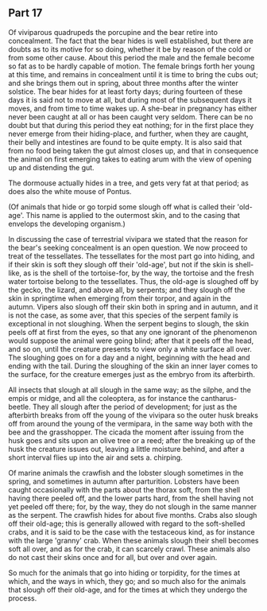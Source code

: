 ## Part 17

Of viviparous quadrupeds the porcupine and the bear retire into concealment.
The fact that the bear hides is well established, but there are doubts as to its motive for so doing, whether it be by reason of the cold or from some other cause.
About this period the male and the female become so fat as to be hardly capable of motion.
The female brings forth her young at this time, and remains in concealment until it is time to bring the cubs out; and she brings them out in spring, about three months after the winter solstice.
The bear hides for at least forty days; during fourteen of these days it is said not to move at all, but during most of the subsequent days it moves, and from time to time wakes up.
A she-bear in pregnancy has either never been caught at all or has been caught very seldom.
There can be no doubt but that during this period they eat nothing; for in the first place they never emerge from their hiding-place, and further, when they are caught, their belly and intestines are found to be quite empty.
It is also said that from no food being taken the gut almost closes up, and that in consequence the animal on first emerging takes to eating arum with the view of opening up and distending the gut.

The dormouse actually hides in a tree, and gets very fat at that period; as does also the white mouse of Pontus.

(Of animals that hide or go torpid some slough off what is called their 'old-age'.
This name is applied to the outermost skin, and to the casing that envelops the developing organism.)

In discussing the case of terrestrial vivipara we stated that the reason for the bear's seeking concealment is an open question.
We now proceed to treat of the tessellates.
The tessellates for the most part go into hiding, and if their skin is soft they slough off their 'old-age', but not if the skin is shell-like, as is the shell of the tortoise-for, by the way, the tortoise and the fresh water tortoise belong to the tessellates.
Thus, the old-age is sloughed off by the gecko, the lizard, and above all, by serpents; and they slough off the skin in springtime when emerging from their torpor, and again in the autumn.
Vipers also slough off their skin both in spring and in autumn, and it is not the case, as some aver, that this species of the serpent family is exceptional in not sloughing.
When the serpent begins to slough, the skin peels off at first from the eyes, so that any one ignorant of the phenomenon would suppose the animal were going blind; after that it peels off the head, and so on, until the creature presents to view only a white surface all over.
The sloughing goes on for a day and a night, beginning with the head and ending with the tail.
During the sloughing of the skin an inner layer comes to the surface, for the creature emerges just as the embryo from its afterbirth.

All insects that slough at all slough in the same way; as the silphe, and the empis or midge, and all the coleoptera, as for instance the cantharus-beetle.
They all slough after the period of development; for just as the afterbirth breaks from off the young of the vivipara so the outer husk breaks off from around the young of the vermipara, in the same way both with the bee and the grasshopper.
The cicada the moment after issuing from the husk goes and sits upon an olive tree or a reed; after the breaking up of the husk the creature issues out, leaving a little moisture behind, and after a short interval flies up into the air and sets a. chirping.

Of marine animals the crawfish and the lobster slough sometimes in the spring, and sometimes in autumn after parturition.
Lobsters have been caught occasionally with the parts about the thorax soft, from the shell having there peeled off, and the lower parts hard, from the shell having not yet peeled off there; for, by the way, they do not slough in the same manner as the serpent.
The crawfish hides for about five months.
Crabs also slough off their old-age; this is generally allowed with regard to the soft-shelled crabs, and it is said to be the case with the testaceous kind, as for instance with the large 'granny' crab.
When these animals slough their shell becomes soft all over, and as for the crab, it can scarcely crawl.
These animals also do not cast their skins once and for all, but over and over again.

So much for the animals that go into hiding or torpidity, for the times at which, and the ways in which, they go; and so much also for the animals that slough off their old-age, and for the times at which they undergo the process.

